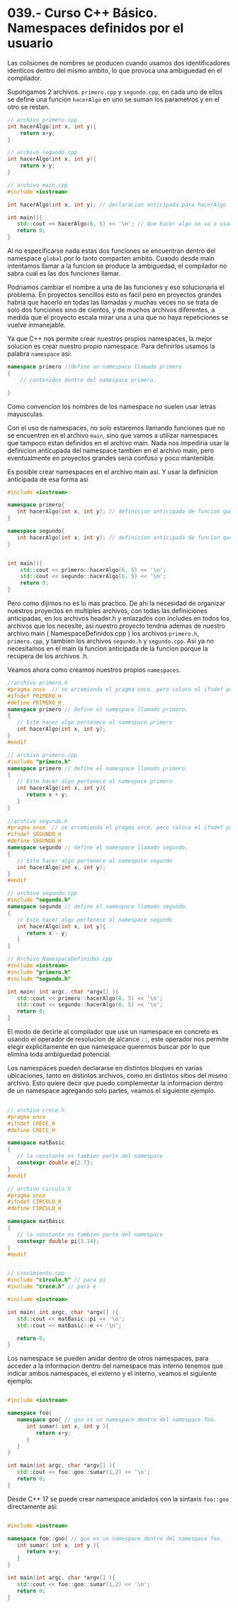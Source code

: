 039.- Curso C++ Básico. Namespaces definidos por el usuario
===

Las colisiones de nombres se producen cuando usamos dos identificadores
identicos dentro del mismo ambito, lo que provoca una ambiguedad en el
compilador.


Supongamos 2 archivos. `primero.cpp` y `segundo.cpp`, en cada uno de ellos se
define una funcion `hacerAlgo` en uno se suman los parametros y en el otro se
restan.


```cpp
// archivo primero.cpp
int hacerAlgo(int x, int y){
	return x+y;
}

// archivo segundo.cpp
int hacerAlgo(int x, int y){
	return x-y;
}

// archivo main.cpp
#include <iostream>

int hacerAlgo(int x, int y); // declaracion anticipada para hacerAlgo

int main(){
   std::cout << hacerAlgo(6, 5) << '\n'; // Que hacer algo se va a usar?
   return 0;
}
```

Al no especificarse nada estas dos funciones se encuentran dentro del namespace
`global` por lo tanto comparten ambito. Cuando desde main intentamos llamar a
la funcion se produce la ambiguedad, el compilador no sabra cual es las dos
funciones llamar.


Podriamos cambiar el nombre a una de las funciones y eso solucionaria el
problema. En proyectos sencillos esto es facil pero en proyectos grandes habria
que hacerlo en todas las llamadas y muchas veces no se trata de solo dos
funciones sino de cientos, y de muchos archivos diferentes, a medida que el
proyecto escala mirar una a una que no haya repeticiones se vuelve inmanejable.


Ya que C++ nos permite crear nuestros propios namespaces, la mejor solucion es
crear nuestro propio namespace. Para definirlos usamos la palabra `namespace`
asi:


```cpp
namespace primero //define un namespace llamado primero
{
	// contenidos dentro del namespace primero.

}
```

Como convencion los nombres de los namespace *no* suelen usar letras mayusculas.


Con el uso de namespaces, no solo estaremos llamando funciones que no se
encuentren en el archivo `main`, sino que vamos a utilizar namespaces que
tampoco estan definidos en el archivo main. Nada nos impediria usar la
definicion anticupada del namespace tambien en el archivo main, pero
eventualmente en proyectos grandes seria confuso y poco mantenible.

Es posible crear namespaces en el archivo main asi. Y usar la definicion
anticipada de esa forma asi

```cpp
#include <iostream>

namespace primero{
   int hacerAlgo(int x, int y);	// definicion anticipada de funcion que contiene la suma
}

namespace segundo{
   int hacerAlgo(int x, int y);	// definicion anticipada de funcion que contiene la resta
}


int main(){
	std::cout << primero::hacerAlgo(6, 5) << '\n';
	std::cout << segundo::hacerAlgo(6, 5) << '\n';
	return 0;
}
```

Pero como dijimos no es lo mas practico. De ahi la necesidad de organizar
nuestros proyectos en multiples archivos, con todas las definiciones
anticipadas, en los archivos header.h y enlazados con includes en todos los
archivos que los necesite, asi nuestro proyecto tendria ademas de nuestro
archivo main ( NamespaceDefinidos.cpp ) los archivos `primero.h`,
`primero.cpp`, y tambien los archivos `segundo.h` y `segundo.cpp`. Asi ya no
necesitamos en el main la funcion anticipada de la funcion porque la recupera
de los archivos .h.
 
Veamos ahora como creamos nuestros propios `namespaces`.
 
```cpp
//archivo primero.h
#pragma once  // se ercomienda el pragma once. pero coloco el ifndef para practicar forma de hacerlo.
#ifndef PRIMERO_H
#define PRIMERO_H
namespace primero // define el namespace llamado primero.
{
   // Este hacer algo pertenece al namespace primero
   int hacerAlgo(int x, int y);
}
#endif 

// archivo primero.cpp 
#include "primero.h"
namespace primero // define el namespace llamado primero.
{
   // Este hacer algo pertenece al namespace primero
   int hacerAlgo(int x, int y){
      return x + y;
   }
} 
 
//archivo segundo.h
#pragma once  // se ercomienda el pragma once. pero coloco el ifndef para practicar forma de hacerlo.
#ifndef SEGUNDO_H
#define SEGUNDO_H
namespace segundo // define el namespace llamado segundo.
{
   // Este hacer algo pertenece al namespace segundo
   int hacerAlgo(int x, int y);
}
#endif 

// archivo segundo.cpp 
#include "segundo.h"
namespace segundo // define el namespace llamado segundo.
{
   // Este hacer algo pertenece al namespace segundo
   int hacerAlgo(int x, int y){
      return x - y;
   }
}

// Archivo NamespaceDefinidos.cpp
#include <iostream>
#include "primero.h"
#include "segundo.h"

int main( int argc, char *argv[] ){
   std::cout << primero::hacerAlgo(6, 5) << '\n'; 
   std::cout << segundo::hacerAlgo(6, 5) << '\n'; 
   return 0;
}

```

El modo de decirle al compilador que use un namespace en concreto es usando el operador de resolucion de alcance `::`, 
este operador nos permite elegir explicitamente en que namespace queremos buscar por lo que elimina toda ambiguedad potencial.

Los namespaces pueden declararse en distintos bloques en varias ubicaciones, tanto en distintos archivos, como en distintos sitios del mismo archivo. Esto quiere decir que puedo complementar la informacion dentro de un namespace agregando solo partes, veamos el siguiente ejemplo.

```cpp
 
// archivo crece.h 
#pragma once
#ifndef CRECE_H
#define CRECE_H

namespace matBasic
{
   // la constante es tambien parte del namespace
   constexpr double e{2.7};
}
#endif

// archivo circulo.h 
#pragma once
#ifndef CIRCULO_H
#define CIRCULO_H

namespace matBasic
{
   // la constante es tambien parte del namespace
   constexpr double pi{3.14};
}
#endif


// crecimiento.cpp
#include "circulo.h" // para pi
#include "crece.h" // para e 

#include <iostream>

int main( int argc, char *argv[] ){
   std::cout << matBasic::pi << '\n';
   std::cout << matBasic::e << '\n';

   return 0;
}

```

Los namespace se pueden anidar dentro de otros namespaces, para acceder a la
informacion dentro del namespace mas interno tenemos que indicar ambos
namespaces, el externo y el interno, veamos el siguiente ejemplo:

```cpp

#include <iostream>

namespace foo{
   namespace goo{ // goo es un namespace dentro del namespace foo.
      int sumar( int x, int y ){
         return x+y;
      }
   }
}

int main(int argc, char *argv[] ){
   std::cout << foo::goo::sumar(1,2) << '\n';
   return 0;
}

```

Desde C++ 17 se puede crear namespace anidados con la sintaxis `foo::goo` directamente asi:

```cpp

#include <iostream>

namespace foo::goo{ // goo es un namespace dentro del namespace foo.
   int sumar( int x, int y ){
      return x+y;
   }
}

int main(int argc, char *argv[] ){
   std::cout << foo::goo::sumar(1,2) << '\n';
   return 0;
}

```


